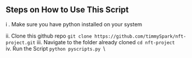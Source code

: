 ## Steps on How to Use This Script

i . Make sure you have python installed on your system
    
ii. Clone this github repo 
  `git clone https://github.com/timmySpark/nft-project.git`
iii. Navigate to the folder already cloned
     `cd nft-project`\
iv.  Run the Script 
    `python pyscripts.py `\
    


